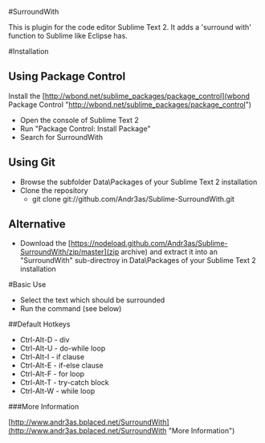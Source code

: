 #SurroundWith

This is plugin for the code editor Sublime Text 2. It adds a 'surround with' function to Sublime like Eclipse has.

#Installation

## Using Package Control

Install the [http://wbond.net/sublime_packages/package_control](wbond Package Control "http://wbond.net/sublime_packages/package_control")  

- Open the console of Sublime Text 2
- Run "Package Control: Install Package"
- Search for SurroundWith

## Using Git

- Browse the subfolder Data\Packages of your Sublime Text 2 installation
- Clone the repository
    - git clone git://github.com/Andr3as/Sublime-SurroundWith.git

## Alternative

- Download the [https://nodeload.github.com/Andr3as/Sublime-SurroundWith/zip/master](zip archive) and extract it into an "SurroundWith" sub-directroy in Data\Packages of your Sublime Text 2 installation


#Basic Use

- Select the text which should be surrounded
- Run the command (see below)

##Default Hotkeys

- Ctrl-Alt-D  - div  
- Ctrl-Alt-U  - do-while loop  
- Ctrl-Alt-I  - if clause  
- Ctrl-Alt-E  - if-else clause  
- Ctrl-Alt-F  - for loop  
- Ctrl-Alt-T  - try-catch block  
- Ctrl-Alt-W  - while loop  


###More Information

[http://www.andr3as.bplaced.net/SurroundWith](http://www.andr3as.bplaced.net/SurroundWith "More Information")